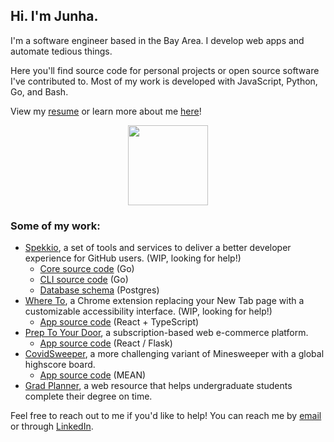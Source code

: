 ## Hi. I'm Junha.

I'm a software engineer based in the Bay Area. I develop web apps and automate tedious things.

Here you'll find source code for personal projects or open source software I've contributed to. Most of my work is developed with JavaScript, Python, Go, and Bash.

View my [resume](https://park-junha.github.io/Resume/) or learn more about me [here](https://junha.dev)!

<p align="center">
  <img width="128" src="https://github.com/park-junha/park-junha/blob/master/nu.gif">
</p>

### Some of my work:
- [Spekkio](https://github.com/spekkio-bot/spekkio), a set of tools and services to deliver a better developer experience for GitHub users. (WIP, looking for help!)
  - [Core source code](https://github.com/spekkio-bot/spekkio) (Go)
  - [CLI source code](https://github.com/spekkio-bot/spekkio-cli) (Go)
  - [Database schema](https://github.com/spekkio-bot/spekkio-dbschema) (Postgres)
- [Where To](https://chrome.google.com/webstore/detail/where-to/kdhcodpjaffhbbphkahnkbllddjihima), a Chrome extension replacing your New Tab page with a customizable accessibility interface. (WIP, looking for help!)
  - [App source code](https://github.com/park-junha/WhereTo) (React + TypeScript)
- [Prep To Your Door](https://preptoyourdoor.netlify.app), a subscription-based web e-commerce platform.
  - [App source code](https://github.com/infinite-options/Prep-To-Your-Door) (React / Flask)
- [CovidSweeper](https://park-junha.github.io/CovidSweeper/), a more challenging variant of Minesweeper with a global highscore board.
  - [App source code](https://github.com/park-junha/CovidSweeper) (MEAN)
- [Grad Planner](http://gradplanner.us), a web resource that helps undergraduate students complete their degree on time.

Feel free to reach out to me if you'd like to help! You can reach me by [email](mailto:jpark3@scu.edu) or through [LinkedIn](https://www.linkedin.com/in/park-junha/).
